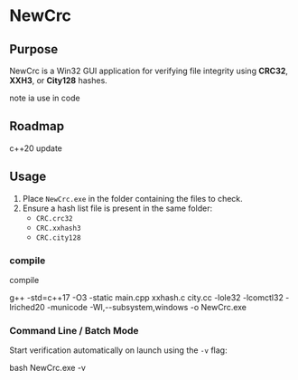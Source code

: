 # NewCrc

## Purpose

NewCrc is a Win32 GUI application for verifying file integrity using **CRC32**, **XXH3**, or **City128** hashes. 

note ia use in code 
## Roadmap
c++20 update

## Usage

1. Place `NewCrc.exe` in the folder containing the files to check.  
2. Ensure a hash list file is present in the same folder:
   - `CRC.crc32`
   - `CRC.xxhash3`
   - `CRC.city128`

### compile

compile

g++ -std=c++17 -O3 -static main.cpp xxhash.c city.cc -lole32 -lcomctl32 -lriched20 -municode -Wl,--subsystem,windows -o NewCrc.exe


### Command Line / Batch Mode

Start verification automatically on launch using the `-v` flag:

bash
NewCrc.exe -v
